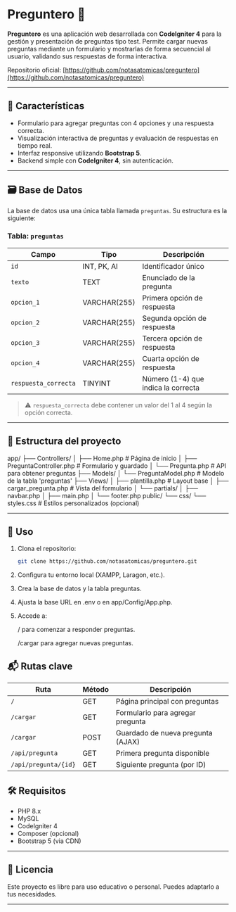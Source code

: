 # Preguntero 🧠

**Preguntero** es una aplicación web desarrollada con **CodeIgniter 4** para la gestión y presentación de preguntas tipo test. Permite cargar nuevas preguntas mediante un formulario y mostrarlas de forma secuencial al usuario, validando sus respuestas de forma interactiva.

Repositorio oficial: [https://github.com/notasatomicas/preguntero](https://github.com/notasatomicas/preguntero)

---

## 🚀 Características

- Formulario para agregar preguntas con 4 opciones y una respuesta correcta.
- Visualización interactiva de preguntas y evaluación de respuestas en tiempo real.
- Interfaz responsive utilizando **Bootstrap 5**.
- Backend simple con **CodeIgniter 4**, sin autenticación.

---

## 🗃️ Base de Datos

La base de datos usa una única tabla llamada `preguntas`. Su estructura es la siguiente:

### Tabla: `preguntas`

| Campo               | Tipo         | Descripción                        |
|--------------------|--------------|------------------------------------|
| `id`               | INT, PK, AI  | Identificador único                |
| `texto`            | TEXT         | Enunciado de la pregunta           |
| `opcion_1`         | VARCHAR(255) | Primera opción de respuesta        |
| `opcion_2`         | VARCHAR(255) | Segunda opción de respuesta        |
| `opcion_3`         | VARCHAR(255) | Tercera opción de respuesta        |
| `opcion_4`         | VARCHAR(255) | Cuarta opción de respuesta         |
| `respuesta_correcta` | TINYINT     | Número (1-4) que indica la correcta|

> ⚠️ `respuesta_correcta` debe contener un valor del 1 al 4 según la opción correcta.

---

## 🧩 Estructura del proyecto

app/
├── Controllers/
│ ├── Home.php # Página de inicio
│ ├── PreguntaController.php # Formulario y guardado
│ └── Pregunta.php # API para obtener preguntas
├── Models/
│ └── PreguntaModel.php # Modelo de la tabla 'preguntas'
├── Views/
│ ├── plantilla.php # Layout base
│ ├── cargar_pregunta.php # Vista del formulario
│ └── partials/
│ ├── navbar.php
│ ├── main.php
│ └── footer.php
public/
└── css/
└── styles.css # Estilos personalizados (opcional)


---

## 🧪 Uso

1. Clona el repositorio:
   ```bash
   git clone https://github.com/notasatomicas/preguntero.git

2. Configura tu entorno local (XAMPP, Laragon, etc.).

3. Crea la base de datos y la tabla preguntas.

4. Ajusta la base URL en .env o en app/Config/App.php.

5. Accede a:

    / para comenzar a responder preguntas.

    /cargar para agregar nuevas preguntas.

## 📬 Rutas clave

| Ruta                 | Método | Descripción                       |
| -------------------- | ------ | --------------------------------- |
| `/`                  | GET    | Página principal con preguntas    |
| `/cargar`            | GET    | Formulario para agregar pregunta  |
| `/cargar`            | POST   | Guardado de nueva pregunta (AJAX) |
| `/api/pregunta`      | GET    | Primera pregunta disponible       |
| `/api/pregunta/{id}` | GET    | Siguiente pregunta (por ID)       |

## 🛠️ Requisitos

- PHP 8.x
- MySQL
- CodeIgniter 4
- Composer (opcional)
- Bootstrap 5 (via CDN)

---

## 📄 Licencia

Este proyecto es libre para uso educativo o personal. Puedes adaptarlo a tus necesidades.

---